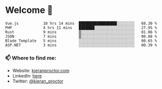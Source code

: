 # Welcome 🦘

<!--START_SECTION:waka-->

```text
Vue.js           10 hrs 14 mins  █████████████████░░░░░░░░   68.30 %
PHP              4 hrs 11 mins   ███████░░░░░░░░░░░░░░░░░░   27.95 %
Rust             9 mins          ▒░░░░░░░░░░░░░░░░░░░░░░░░   01.06 %
JSON             7 mins          ▒░░░░░░░░░░░░░░░░░░░░░░░░   00.88 %
Blade Template   5 mins          ░░░░░░░░░░░░░░░░░░░░░░░░░   00.65 %
ASP.NET          3 mins          ░░░░░░░░░░░░░░░░░░░░░░░░░   00.39 %
```

<!--END_SECTION:waka-->

### 📫 Where to find me:

-   Website: [kieranproctor.com](https://kieranproctor.com/)
-   LinkedIn: [here](https://www.linkedin.com/in/kieran-proctor-086b5a159/)
-   Twitter: [@kieran_proctor](https://twitter.com/kieran_proctor)
